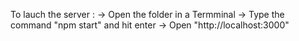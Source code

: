 To lauch the server :
    -> Open the folder in a Termminal
    -> Type the command "npm start" and hit enter
    -> Open "http://localhost:3000"